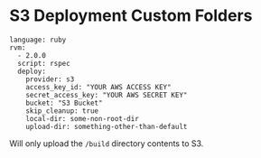 
# S3 Deployment Custom Folders

```
language: ruby
rvm:
  - 2.0.0
  script: rspec
  deploy:
    provider: s3
    access_key_id: "YOUR AWS ACCESS KEY"
    secret_access_key: "YOUR AWS SECRET KEY"
    bucket: "S3 Bucket"
    skip_cleanup: true
    local-dir: some-non-root-dir
    upload-dir: something-other-than-default
```

Will only upload the `/build` directory contents to S3.
